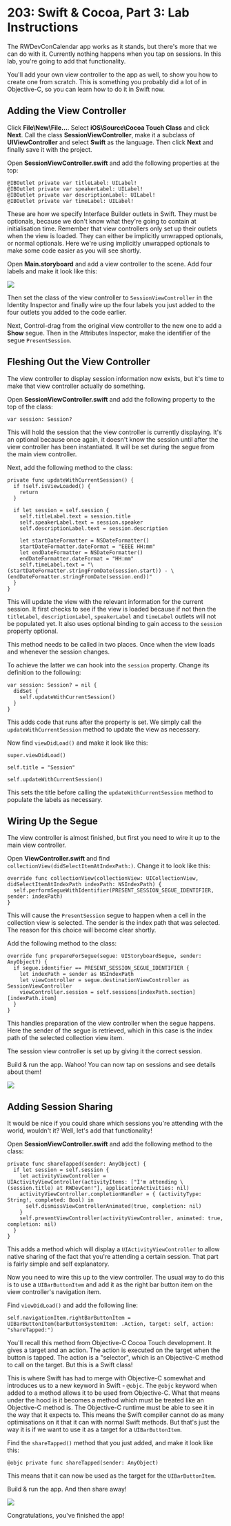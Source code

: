 # 203: Swift & Cocoa, Part 3: Lab Instructions

The RWDevConCalendar app works as it stands, but there's more that we can do with it. Currently nothing happens when you tap on sessions. In this lab, you're going to add that functionality.

You'll add your own view controller to the app as well, to show you how to create one from scratch. This is something you probably did a lot of in Objective-C, so you can learn how to do it in Swift now.

## Adding the View Controller

Click **File\New\File…**. Select **iOS\Source\Cocoa Touch Class** and click **Next**. Call the class **SessionViewController**, make it a subclass of **UIViewController** and select **Swift** as the language. Then click **Next** and finally save it with the project.

Open **SessionViewController.swift** and add the following properties at the top:

```
@IBOutlet private var titleLabel: UILabel!
@IBOutlet private var speakerLabel: UILabel!
@IBOutlet private var descriptionLabel: UILabel!
@IBOutlet private var timeLabel: UILabel!
```

These are how we specify Interface Builder outlets in Swift. They must be optionals, because we don't know what they're going to contain at initialisation time. Remember that view controllers only set up their outlets when the view is loaded. They can either be implicitly unwrapped optionals, or normal optionals. Here we're using implicitly unwrapped optionals to make some code easier as you will see shortly.

Open **Main.storyboard** and add a view controller to the scene. Add four labels and make it look like this:

![](./3-LabImages/01-SessionView.png)

Then set the class of the view controller to `SessionViewController` in the Identity Inspector and finally wire up the four labels you just added to the four outlets you added to the code earlier.

Next, Control-drag from the original view controller to the new one to add a **Show** segue. Then in the Attributes Inspector, make the identifier of the segue `PresentSession`.

## Fleshing Out the View Controller

The view controller to display session information now exists, but it's time to make that view controller actually do something.

Open **SessionViewController.swift** and add the following property to the top of the class:

```
var session: Session?
```

This will hold the session that the view controller is currently displaying. It's an optional because once again, it doesn't know the session until after the view controller has been instantiated. It will be set during the segue from the main view controller.

Next, add the following method to the class:

```
private func updateWithCurrentSession() {
  if !self.isViewLoaded() {
    return
  }

  if let session = self.session {
    self.titleLabel.text = session.title
    self.speakerLabel.text = session.speaker
    self.descriptionLabel.text = session.description

    let startDateFormatter = NSDateFormatter()
    startDateFormatter.dateFormat = "EEEE HH:mm"
    let endDateFormatter = NSDateFormatter()
    endDateFormatter.dateFormat = "HH:mm"
    self.timeLabel.text = "\(startDateFormatter.stringFromDate(session.start)) - \(endDateFormatter.stringFromDate(session.end))"
  }
}
```

This will update the view with the relevant information for the current session. It first checks to see if the view is loaded because if not then the `titleLabel`, `descriptionLabel`, `speakerLabel` and `timeLabel` outlets will not be populated yet. It also uses optional binding to gain access to the `session` property optional.

This method needs to be called in two places. Once when the view loads and whenever the session changes.

To achieve the latter we can hook into the `session` property. Change its definition to the following:

```
var session: Session? = nil {
  didSet {
    self.updateWithCurrentSession()
  }
}
```

This adds code that runs after the property is set. We simply call the `updateWithCurrentSession` method to update the view as necessary.

Now find `viewDidLoad()` and make it look like this:

```
super.viewDidLoad()

self.title = "Session"

self.updateWithCurrentSession()
```

This sets the title before calling the `updateWithCurrentSession` method to populate the labels as necessary.

## Wiring Up the Segue

The view controller is almost finished, but first you need to wire it up to the main view controller.

Open **ViewController.swift** and find `collectionView(didSelectItemAtIndexPath:)`. Change it to look like this:

```
override func collectionView(collectionView: UICollectionView, didSelectItemAtIndexPath indexPath: NSIndexPath) {
  self.performSegueWithIdentifier(PRESENT_SESSION_SEGUE_IDENTIFIER, sender: indexPath)
}
```

This will cause the `PresentSession` segue to happen when a cell in the collection view is selected. The sender is the index path that was selected. The reason for this choice will become clear shortly.

Add the following method to the class:

```
override func prepareForSegue(segue: UIStoryboardSegue, sender: AnyObject?) {
  if segue.identifier == PRESENT_SESSION_SEGUE_IDENTIFIER {
    let indexPath = sender as NSIndexPath
    let viewController = segue.destinationViewController as SessionViewController
    viewController.session = self.sessions[indexPath.section][indexPath.item]
  }
}
```

This handles preparation of the view controller when the segue happens. Here the sender of the segue is retrieved, which in this case is the index path of the selected collection view item.

The session view controller is set up by giving it the correct session.

Build & run the app. Wahoo! You can now tap on sessions and see details about them!

![](./3-LabImages/02-SessionViewComplete.png)

## Adding Session Sharing

It would be nice if you could share which sessions you're attending with the world, wouldn't it? Well, let's add that functionality!

Open **SessionViewController.swift** and add the following method to the class:

```
private func shareTapped(sender: AnyObject) {
  if let session = self.session {
    let activityViewController = UIActivityViewController(activityItems: ["I'm attending \(session.title) at RWDevCon!"], applicationActivities: nil)
    activityViewController.completionHandler = { (activityType: String!, completed: Bool) in
      self.dismissViewControllerAnimated(true, completion: nil)
    }
    self.presentViewController(activityViewController, animated: true, completion: nil)
  }
}
```

This adds a method which will display a `UIActivityViewController` to allow native sharing of the fact that you're attending a certain session. That part is fairly simple and self explanatory.

Now you need to wire this up to the view controller. The usual way to do this is to use a `UIBarButtonItem` and add it as the right bar button item on the view controller's navigation item.

Find `viewDidLoad()` and add the following line:

```
self.navigationItem.rightBarButtonItem = UIBarButtonItem(barButtonSystemItem: .Action, target: self, action: "shareTapped:")
```

You'll recall this method from Objective-C Cocoa Touch development. It gives a target and an action. The action is executed on the target when the button is tapped. The action is a "selector", which is an Objective-C method to call on the target. But this is a Swift class!

This is where Swift has had to merge with Objective-C somewhat and introduces us to a new keyword in Swift - `@objc`. The `@objc` keyword when added to a method allows it to be used from Objective-C. What that means under the hood is it becomes a method which must be treated like an Objective-C method is. The Objective-C runtime must be able to see it in the way that it expects to. This means the Swift compiler cannot do as many optimisations on it that it can with normal Swift methods. But that's just the way it is if we want to use it as a target for a `UIBarButtonItem`.

Find the `shareTapped()` method that you just added, and make it look like this:

```
@objc private func shareTapped(sender: AnyObject)
```

This means that it can now be used as the target for the `UIBarButtonItem`.

Build & run the app. And then share away!

![](./3-LabImages/03-SessionShare.png)

Congratulations, you've finished the app!
